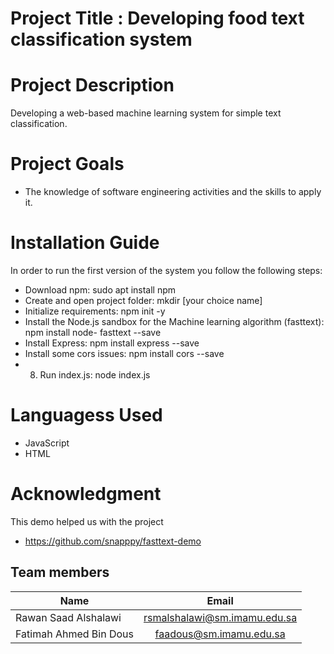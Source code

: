 
# Project Title : Developing food text classification system
# Project Description 
Developing a web-based machine learning system for simple text classification. 
# Project Goals 
* The knowledge of software engineering activities and the skills to apply it. 
# Installation Guide
In order to run the first version of the system you follow the following steps:
* 	Download npm: sudo apt install npm
* 	Create and open project folder: mkdir [your choice name]
* 	Initialize requirements: npm init -y 
* 	Install the Node.js sandbox for the Machine learning algorithm (fasttext): npm install node- fasttext --save
* 	Install Express: npm install express --save
* 	Install some cors issues: npm install cors --save
* 	8.	Run index.js: node index.js

# Languagess Used
* JavaScript
* HTML

# Acknowledgment
This demo helped us with the project
* https://github.com/snapppy/fasttext-demo

<h2 align="left">Team members</h2>

| Name        | Email           |
| ------------- |:-------------:|
| Rawan Saad Alshalawi  | rsmalshalawi@sm.imamu.edu.sa |
| Fatimah Ahmed Bin Dous | faadous@sm.imamu.edu.sa |


